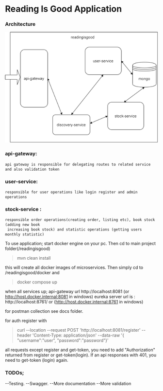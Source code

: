# Reading Is Good Application

### Architecture

![](https://github.com/musaid53/reading-is-good/blob/master/docs/readingisgood.png?raw=true)

### api-gateway:
    api gateway is responsible for delegating routes to related service and also validation token


### user-service:
    responsible for user operations like login register and admin operations


### stock-service :
    responsible order operations(creating order, listing etc), book stock (adding new book
     increasing book stock) and statistic operations (getting users monthly statistic)


To use application; start docker engine on your pc. Then cd to main project folder(/readingisgood)
> mvn clean install

this will create all docker images of microservices. Then simply cd to /readingisgood/docker
and
> docker compose up

when all services up; api-gateway url http://localhost:8081 (or http://host.docker.internal:8081 in windows)
eureka server url is : http://localhost:8761/ or (http://host.docker.internal:8761 in windows)

for postman collection see docs folder.

for auth register with
>curl --location --request POST 'http://localhost:8081/register' --header 'Content-Type: application/json' --data-raw '{ "username":"user", "password":"password"}'

all requests except register and get-token, you need to add "Authorization" returned 
from register or get-token(login). If an api responses with 401, you need to get-token (login) again.

### TODOs;
--Testing.
--Swagger.
--More documentation
--More validation
